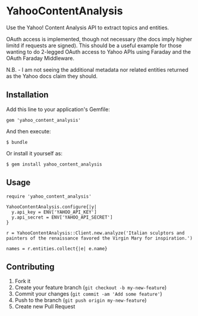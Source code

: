 # YahooContentAnalysis

Use the Yahoo! Content Analysis API to extract topics and entities.

OAuth access is implemented, though not necessary (the docs imply higher limitd if requests are signed).  This should be a useful example for those wanting to do 2-legged OAuth access to Yahoo APIs using Faraday and the OAuth Faraday Middleware.

N.B. - I am not seeing the additional metadata nor related entities returned as the Yahoo docs claim they should.

## Installation

Add this line to your application's Gemfile:

    gem 'yahoo_content_analysis'

And then execute:

    $ bundle

Or install it yourself as:

    $ gem install yahoo_content_analysis

## Usage

    require 'yahoo_content_analysis'

    YahooContentAnalysis.configure{|y| 
      y.api_key = ENV['YAHOO_API_KEY']
      y.api_secret = ENV['YAHOO_API_SECRET']
    }

    r = YahooContentAnalysis::Client.new.analyze('Italian sculptors and painters of the renaissance favored the Virgin Mary for inspiration.')

    names = r.entities.collect{|e| e.name}

## Contributing

1. Fork it
2. Create your feature branch (`git checkout -b my-new-feature`)
3. Commit your changes (`git commit -am 'Add some feature'`)
4. Push to the branch (`git push origin my-new-feature`)
5. Create new Pull Request
